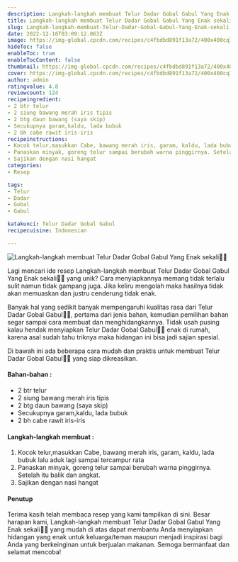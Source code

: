 ```yaml
---
description: Langkah-langkah membuat Telur Dadar Gobal Gabul Yang Enak sekali"
title: Langkah-langkah membuat Telur Dadar Gobal Gabul Yang Enak sekali
slug: Langkah-langkah-membuat-Telur-Dadar-Gobal-Gabul-Yang-Enak-sekali
date: 2022-12-16T03:09:12.063Z
image: https://img-global.cpcdn.com/recipes/c4fbdbd891f13a72/400x400cq70/photo.jpg
hideToc: false
enableToc: true
enableTocContent: false
thumbnail: https://img-global.cpcdn.com/recipes/c4fbdbd891f13a72/400x400cq70/photo.jpg
cover: https://img-global.cpcdn.com/recipes/c4fbdbd891f13a72/400x400cq70/photo.jpg
author: admin
ratingvalue: 4.8
reviewcount: 124
recipeingredient:
- 2 btr telur
- 2 siung bawang merah iris tipis
- 2 btg daun bawang (saya skip)
- Secukupnya garam,kaldu, lada bubuk
- 2 bh cabe rawit iris-iris
recipeinstructions:
- Kocok telur,masukkan Cabe, bawang merah iris, garam, kaldu, lada bubuk lalu aduk lagi sampai tercampur rata
- Panaskan minyak, goreng telur sampai berubah warna pinggirnya. Setelah itu balik dan angkat.
- Sajikan dengan nasi hangat
categories:
- Resep

tags:
- Telur
- Dadar
- Gobal
- Gabul

katakunci: Telur Dadar Gobal Gabul
recipecuisine: Indonesian

---
```


![Langkah-langkah membuat Telur Dadar Gobal Gabul Yang Enak sekali👩‍🍳](https://img-global.cpcdn.com/recipes/c4fbdbd891f13a72/400x400cq70/photo.jpg)

Lagi mencari ide resep Langkah-langkah membuat Telur Dadar Gobal Gabul Yang Enak sekali👩‍🍳 yang unik? Cara menyiapkannya memang tidak terlalu sulit namun tidak gampang juga. Jika keliru mengolah maka hasilnya tidak akan memuaskan dan justru cenderung tidak enak.

Banyak hal yang sedikit banyak mempengaruhi kualitas rasa dari Telur Dadar Gobal Gabul👩‍🍳, pertama dari jenis bahan, kemudian pemilihan bahan segar sampai cara membuat dan menghidangkannya. Tidak usah pusing kalau hendak menyiapkan Telur Dadar Gobal Gabul👩‍🍳 enak di rumah, karena asal sudah tahu triknya maka hidangan ini bisa jadi sajian spesial.

Di bawah ini ada beberapa cara mudah dan praktis untuk membuat Telur Dadar Gobal Gabul👩‍🍳 yang siap dikreasikan.

<!--inarticleads1-->

#### Bahan-bahan :

- 2 btr telur
- 2 siung bawang merah iris tipis
- 2 btg daun bawang (saya skip)
- Secukupnya garam,kaldu, lada bubuk
- 2 bh cabe rawit iris-iris

<!--inarticleads2-->

#### Langkah-langkah membuat :

1. Kocok telur,masukkan Cabe, bawang merah iris, garam, kaldu, lada bubuk lalu aduk lagi sampai tercampur rata
1. Panaskan minyak, goreng telur sampai berubah warna pinggirnya. Setelah itu balik dan angkat.
1. Sajikan dengan nasi hangat

#### Penutup

Terima kasih telah membaca resep yang kami tampilkan di sini. Besar harapan kami, Langkah-langkah membuat Telur Dadar Gobal Gabul Yang Enak sekali👩‍🍳 yang mudah di atas dapat membantu Anda menyiapkan hidangan yang enak untuk keluarga/teman maupun menjadi inspirasi bagi Anda yang berkeinginan untuk berjualan makanan. Semoga bermanfaat dan selamat mencoba!